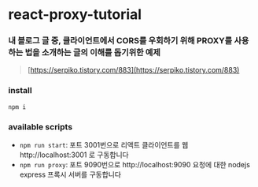 # react-proxy-tutorial

### 내 블로그 글 중, 클라이언트에서 CORS를 우회하기 위해 PROXY를 사용하는 법을 소개하는 글의 이해를 돕기위한 예제

> [https://serpiko.tistory.com/883](https://serpiko.tistory.com/883)

### install
`npm i`


### available scripts

* `npm run start`: 포트 3001번으로 리액트 클라이언트를 웹 http://localhost:3001 로 구동합니다  
* `npm run proxy`: 포트 9090번으로 http://localhost:9090 요청에 대한 nodejs express 프록시 서버를 구동합니다

